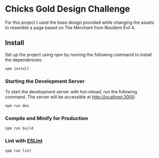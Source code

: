 # Chicks Gold Design Challenge

For this project I used the base design provided while changing the assets to resemble a page based on The Merchant from Resident Evil 4.

## Install

Set up the project using npm by running the following command to install the dependencies:

```sh
npm install
```

### Starting the Development Server

To start the development server with hot-reload, run the following command. The server will be accessible at [http://localhost:3000](http://localhost:3000):

```sh
npm run dev
```

### Compile and Minify for Production

```sh
npm run build
```

### Lint with [ESLint](https://eslint.org/)

```sh
npm run lint
```
